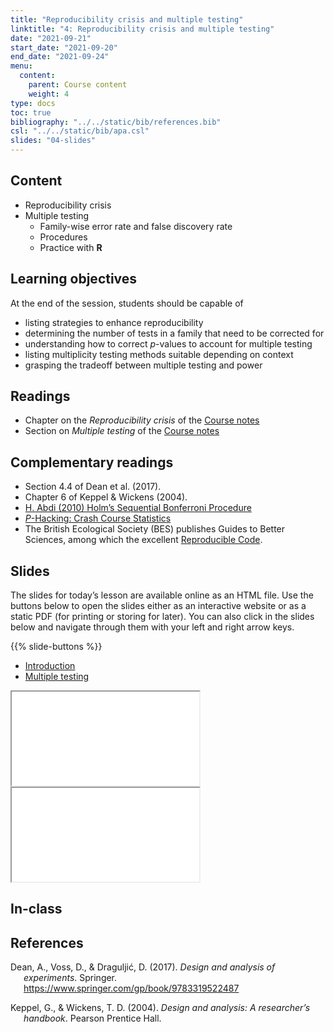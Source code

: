 ```yaml
---
title: "Reproducibility crisis and multiple testing"
linktitle: "4: Reproducibility crisis and multiple testing"
date: "2021-09-21"
start_date: "2021-09-20"
end_date: "2021-09-24"
menu:
  content:
    parent: Course content
    weight: 4
type: docs
toc: true
bibliography: "../../static/bib/references.bib"
csl: "../../static/bib/apa.csl"
slides: "04-slides"
---
```


## Content

-   Reproducibility crisis
-   Multiple testing
    -   Family-wise error rate and false discovery rate
    -   Procedures
    -   Practice with **R**

## Learning objectives

At the end of the session, students should be capable of

-   listing strategies to enhance reproducibility
-   determining the number of tests in a family that need to be corrected for
-   understanding how to correct *p*-values to account for multiple testing
-   listing multiplicity testing methods suitable depending on context
-   grasping the tradeoff between multiple testing and power

## Readings

-   <i class="fas fa-book"></i> Chapter on the *Reproducibility crisis* of the [Course notes](https://lbelzile.github.io/math80667a/reproducibility-crisis.html)
-   <i class="fas fa-book"></i> Section on *Multiple testing* of the [Course notes](https://lbelzile.github.io/math80667a/onewayanova.html#multiple-testing)

## Complementary readings

-   <i class="fas fa-book"></i> Section 4.4 of Dean et al. (2017).
-   <i class="fas fa-book"></i> Chapter 6 of Keppel & Wickens (2004).
-   <i class="fas fa-book"></i> [H. Abdi (2010) Holm’s Sequential Bonferroni Procedure](https://personal.utdallas.edu/~herve/abdi-Holm2010-pretty.pdf)
-   <i class="fas fa-video-camera"></i> [*P*-Hacking: Crash Course Statistics](https://www.youtube.com/watch?v=Gx0fAjNHb1M)
-   The British Ecological Society (BES) publishes Guides to Better Sciences, among which the excellent [Reproducible Code](https://www.britishecologicalsociety.org/wp-content/uploads/2019/06/BES-Guide-Reproducible-Code-2019.pdf?utm_source=web&utm_medium=web&utm_campaign=better_science).

<!--
- <i class="fas fa-book"></i> Andrew Gelman's blog on [Ethical responsibility of research assistants](https://statmodeling.stat.columbia.edu/2021/09/18/for-a-research-assistant-do-you-think-there-is-an-ethical-responsibility-to-inform-your-supervisor-principal-investigator-if-they-change-their-analysis-plan-multiple-times-during-the-research-proje/): a discussion of _p_-hacking, which consists in selectively reporting only tests that are significant, making it seem as they were planned comparisons. 

-->

## Slides

The slides for today’s lesson are available online as an HTML file. Use the buttons below to open the slides either as an interactive website or as a static PDF (for printing or storing for later). You can also click in the slides below and navigate through them with your left and right arrow keys.

{{% slide-buttons %}}

<ul class="nav nav-tabs" id="slide-tabs" role="tablist">
<li class="nav-item">
<a class="nav-link active" id="introduction-tab" data-toggle="tab" href="#introduction" role="tab" aria-controls="introduction" aria-selected="true">Introduction</a>
</li>
<li class="nav-item">
<a class="nav-link" id="multiple-testing-tab" data-toggle="tab" href="#multiple-testing" role="tab" aria-controls="multiple-testing" aria-selected="false">Multiple testing</a>
</li>
</ul>

<div id="slide-tabs" class="tab-content">

<div id="introduction" class="tab-pane fade show active" role="tabpanel" aria-labelledby="introduction-tab">

<div class="embed-responsive embed-responsive-16by9">

<iframe class="embed-responsive-item" src="/slides/04-slides.html#1">
</iframe>

</div>

</div>

<div id="multiple-testing" class="tab-pane fade" role="tabpanel" aria-labelledby="multiple-testing-tab">

<div class="embed-responsive embed-responsive-16by9">

<iframe class="embed-responsive-item" src="/slides/04-slides.html#multiple-testing">
</iframe>

</div>

</div>

</div>

## In-class

<!-- 
{{% div fyi %}}
**Fun fact**: If you type <kbd>?</kbd> (or <kbd>shift</kbd> + <kbd>/</kbd>) while going through the slides, you can see a list of special slide-specific commands.
{{% /div %}}





-->

## References

<div id="refs" class="references csl-bib-body hanging-indent" line-spacing="2">

<div id="ref-Dean:2017" class="csl-entry">

Dean, A., Voss, D., & Draguljić, D. (2017). *Design and analysis of experiments*. Springer. <https://www.springer.com/gp/book/9783319522487>

</div>

<div id="ref-Keppel/Wickens:2004" class="csl-entry">

Keppel, G., & Wickens, T. D. (2004). *Design and analysis: A researcher’s handbook*. Pearson Prentice Hall.

</div>

</div>
